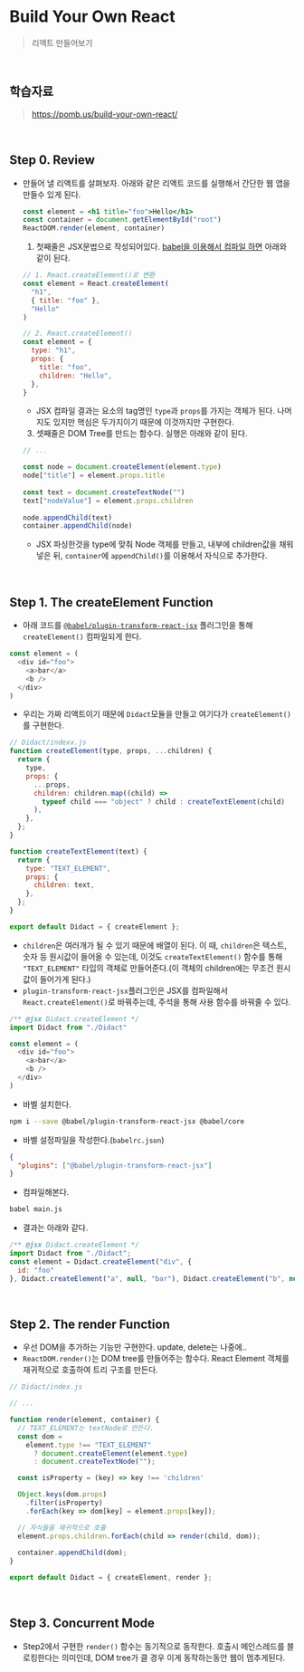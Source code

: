 # Build Your Own React
> 리액트 만들어보기

<br>

## 학습자료
> https://pomb.us/build-your-own-react/

<br>

## Step 0. Review
- 만들어 낼 리액트를 살펴보자. 아래와 같은 리액트 코드를 실행해서 간단한 웹 앱을 만들수 있게 된다.
  ```jsx
  const element = <h1 title="foo">Hello</h1>
  const container = document.getElementById("root")
  ReactDOM.render(element, container)
  ```
  1. 첫째줄은 JSX문법으로 작성되어있다. [babel을 이용해서 컴파일 하면](https://babeljs.io/docs/en/babel-plugin-transform-react-jsx#react-classic-runtime) 아래와 같이 된다.
  ```js
  // 1. React.createElement()로 변환
  const element = React.createElement(
    "h1",
    { title: "foo" },
    "Hello"
  )

  // 2. React.createElement()
  const element = {
    type: "h1",
    props: {
      title: "foo",
      children: "Hello",
    },
  }
  ```
    - JSX 컴파일 결과는 요소의 tag명인 `type`과 `props`를 가지는 객체가 된다. 나머지도 있지만 핵심은 두가지이기 때문에 이것까지만 구현한다.

  3. 셋째줄은 DOM Tree를 만드는 함수다. 실행은 아래와 같이 된다.
  ```js
  // ...

  const node = document.createElement(element.type)
  node["title"] = element.props.title
  ​
  const text = document.createTextNode("")
  text["nodeValue"] = element.props.children
  ​
  node.appendChild(text)
  container.appendChild(node)
  ```
    - JSX 파싱한것을 type에 맞춰 Node 객체를 만들고, 내부에 children값을 채워 넣은 뒤, `container`에 `appendChild()`를 이용해서 자식으로 추가한다.

<br>

## Step 1. The createElement Function
- 아래 코드를 [`@babel/plugin-transform-react-jsx`](https://babeljs.io/docs/en/babel-plugin-transform-react-jsx#usage) 플러그인을 통해 `createElement()` 컴파일되게 한다.
```js
const element = (
  <div id="foo">
    <a>bar</a>
    <b />
  </div>
)
```
- 우리는 가짜 리액트이기 때문에 `Didact`모듈을 만들고 여기다가 `createElement()`를 구현한다.
```js
// Didact/indexx.js
function createElement(type, props, ...children) {
  return {
    type,
    props: {
      ...props,
      children: children.map((child) =>
        typeof child === "object" ? child : createTextElement(child)
      ),
    },
  };
}

function createTextElement(text) {
  return {
    type: "TEXT_ELEMENT",
    props: {
      children: text,
    },
  };
}

export default Didact = { createElement };
```
- `children`은 여러개가 될 수 있기 때문에 배열이 된다. 이 때, `children`은 텍스트, 숫자 등 원시값이 들어올 수 있는데, 이것도 `createTextElement()` 함수를 통해 `"TEXT_ELEMENT"` 타입의 객체로 만들어준다.(이 객체의 children에는 무조건 원시값이 들어가게 된다.) 
- `plugin-transform-react-jsx`플러그인은 JSX를 컴파일해서 `React.createElement()`로 바꿔주는데, 주석을 통해 사용 함수를 바꿔줄 수 있다.
```js
/** @jsx Didact.createElement */
import Didact from "./Didact"

const element = (
  <div id="foo">
    <a>bar</a>
    <b />
  </div>
)
```

- 바벨 설치한다.
```bash
npm i --save @babel/plugin-transform-react-jsx @babel/core
```
- 바벨 설정파일을 작성한다.(`babelrc.json`)
```json
{
  "plugins": ["@babel/plugin-transform-react-jsx"]
}
```
- 컴파일해본다.
```bash
babel main.js
```
- 결과는 아래와 같다.
```js
/** @jsx Didact.createElement */
import Didact from "./Didact";
const element = Didact.createElement("div", {
  id: "foo"
}, Didact.createElement("a", null, "bar"), Didact.createElement("b", null));
```

<br>

## Step 2. The render Function
- 우선 DOM을 추가하는 기능만 구현한다. update, delete는 나중에..
- `ReactDOM.render()`는 DOM tree를 만들어주는 함수다. React Element 객체를 재귀적으로 호출하여 트리 구조를 만든다.
```js
// Didact/index.js

// ...

function render(element, container) {
  // TEXT_ELEMENT는 textNode로 만든다.
  const dom =
    element.type !== "TEXT_ELEMENT"
      ? document.createElement(element.type)
      : document.createTextNode("");

  const isProperty = (key) => key !== 'children'

  Object.keys(dom.props)
    .filter(isProperty)
    .forEach(key => dom[key] = element.props[key]);

  // 자식들을 재귀적으로 호출
  element.props.children.forEach(child => render(child, dom));
  
  container.appendChild(dom);
}

export default Didact = { createElement, render };
```

<br>

## Step 3. Concurrent Mode
- Step2에서 구현한 `render()` 함수는 동기적으로 동작한다. 호출시 메인스레드를 블로킹한다는 의미인데, DOM tree가 클 경우 이게 동작하는동안 웹이 멈추게된다.
